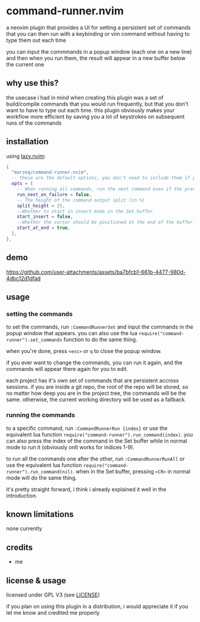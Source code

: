 # command-runner.nvim

a neovim plugin that provides a UI for setting a persistent set of commands that you can then run with a keybinding or vim command without having to type them out each time

you can input the commmands in a popup window (each one on a new line) and then when you run them, the result will appear in a new buffer below the current one

## why use this?

the usecase i had in mind when creating this plugin was a set of build/compile commands that you would run frequently, but that you don't want to have to type out each time.
this plugin obviously makes your workflow more efficient by saving you a lot of keystrokes on subsequent runs of the commands

## installation

using [lazy.nvim](https://github.com/folke/lazy.nvim):

```lua
{
  "marzeq/command-runner.nvim",
  -- these are the default options, you don't need to include them if you don't want to change them
  opts = {
    -- When running all commands, run the next command even if the previous one failed
    run_next_on_failure = false,
    -- The height of the command output split (in %)
    split_height = 25,
    --Whether to start in insert mode in the Set buffer
    start_insert = false,
    --Whether the cursor should be positioned at the end of the buffer in the Set buffer
    start_at_end = true,
  },
},
```

## demo

https://github.com/user-attachments/assets/ba7bfcb1-661b-4477-980d-4dbc12d1dfad

## usage

### setting the commands

to set the commands, run `:CommandRunnerSet` and input the commands in the popup window that appears.
you can also use the lua `require("command-runner").set_commands` function to do the same thing.

when you're done, press `<esc>` or `q` to close the popup window.

if you ever want to change the commands, you can run it again, and the commands will appear there again for you to edit.

each project has it's own set of commands that are persistent accross sessions. if you are inside a git repo, the root of the repo will be stored, so no matter how deep you are in the project tree, the commands will be the same.
otherwise, the current working directory will be used as a fallback.

### running the commands

to a specific command, run `:CommandRunnerRun {index}` or use the equivalent lua function `require("command-runner").run_command(index)`.
you can also press the index of the command in the Set buffer while in normal mode to run it (obviously onlt works for indices 1-9).

to run all the commands one after the other, run `:CommandRunnerRunAll` or use the equivalent lua function `require("command-runner").run_command(nil)`.
when in the Set buffer, pressing `<CR>` in normal mode will do the same thing.

it's pretty straight forward, i think i already explained it well in the introduction.

## known limitations

none currently

## credits

- me

## license & usage

licensed under GPL V3 (see [LICENSE](LICENSE))

if you plan on using this plugin in a distribution, i would appreciate it if you let me know and credited me properly


